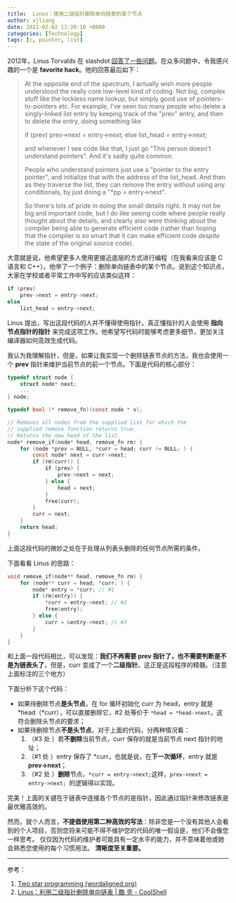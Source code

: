 ```yaml
---
title:  Linus：使用二级指针删除单向链表的某个节点
author: xjliang
date: 2021-02-02 11:20:10 +0800
categories: [Technology]
tags: [c, pointer, list]
---
```


2012年，Linus Torvalds 在 slashdot [回答了一些问题](https://meta.slashdot.org/story/12/10/11/0030249/linus-torvalds-answers-your-questions)。在众多问题中，令我感兴趣的一个是 **favorite hack**。他的回答最后如下：

> At the opposite end of the spectrum, I actually wish more people understood the really core low-level kind of coding. Not big, complex stuff like the lockless name lookup, but simply good use of pointers-to-pointers etc. For example, I've seen too many people who delete a singly-linked list entry by keeping track of the "prev" entry, and then to delete the entry, doing something like
>
> if (prev)
> prev->next = entry->next;
> else
> list_head = entry->next;
>
> and whenever I see code like that, I just go "This person doesn't understand pointers". And it's sadly quite common.
>
> People who understand pointers just use a "pointer to the entry pointer", and initialize that with the address of the list_head. And then as they traverse the list, they can remove the entry without using any conditionals, by just doing a "*pp = entry->next".
>
> So there's lots of pride in doing the small details right. It may not be big and important code, but I do like seeing code where people really thought about the details, and clearly also were thinking about the compiler being able to generate efficient code (rather than hoping that the compiler is so smart that it can make efficient code *despite* the state of the original source code).

大意就是说，他希望更多人使用更接近底层的方式进行编程（在我看来应该是 C 语言和 C++）。他举了一个例子：删除单向链表中的某个节点。说到这个知识点，大家在学校或者平常工作中写的应该类似这样：

```c
if (prev)
	prev->next = entry->next;
else
	list_head = entry->next;
```

Linus 提出，写出这段代码的人并不懂得使用指针。真正懂指针的人会使用 **指向节点指针的指针** 来完成这项工作。他希望写代码时能够考虑更多细节，更加关注编译器如何高效生成代码。

我认为我理解指针，但是，如果让我实现一个删除链表节点的方法，我也会使用一个 **prev** 指针来维护当前节点的前一个节点。下面是代码的核心部分：

```c
typedef struct node {
    struct node* next;
    ...
} node;

typedef bool (* remove_fn)(const node * v);

// Removes all nodes from the supplied list for which the 
// supplied remove function returns true.
// Returns the new head of the list.
node* remove_if(node* head, remove_fn rm) {
    for (node *prev = NULL, *curr = head; curr != NULL; ) {
        const node* next = curr->next;
        if (rm(curr)) {
            if (prev) {
                prev->next = next;
            } else {
                head = next;
            }
            free(curr);
        }
        curr = next;
    }
    return head;
}
```

上面这段代码的微妙之处在于处理从列表头删除的任何节点所需的条件。

下面看看 Linus 的思路：

```c
void remove_if(node** head, remove_fn rm) {
    for (node** curr = head; *curr; ) {
        node* entry = *curr; // #1
        if (rm(entry)) {
            *curr = entry->next; // #2
            free(entry);
        } else {
            curr = &entry->next; // #3
        }
    }
}
```

和上面一段代码相比，可以发现：**我们不再需要 prev 指针了，也不需要判断是不是为链表头了**，但是，curr 变成了一个**二级指针**。这正是这段程序的精髓。（注意上面标注的三个地方）

下面分析下这个代码：

- 如果待删除节点**是头节点**，在 for 循环初始化 curr 为 head，entry 就是 \*head（\*curr），可以直接删除它，\#2  处等价于 `*head = *head->next`，这符合删除头节点的要求；
- 如果待删除节点**不是头节点**，对于上面的代码，分两种情况看：
  1. （\#3 处 ）若**不删除**当前节点，curr 保存的就是当前节点 next 指针的地址；
  2. （\#1 处 ）entry 保存了 \*curr，也就是说，在**下一次循环**，entry 就是 **prev->next**；
  3. （\#2 处 ）**删除**节点，`*curr = entry->next;`这样，`prev->next = entry->next; `的逻辑得以实现。

完美！上面的关键在于链表中连接各个节点的是指针，因此通过指针来修改链表是最优雅高效的。

然而，就个人而言，**不提倡使用第二种高效的写法**：除非您是一个没有其他人会看到的个人项目，否则您将来可能不得不维护您的代码的唯一假设是，他们不会像您一样思考。 仅仅因为代码的维护者可能具有一定水平的能力，并不意味着他或她会熟悉您使用的每个习惯用法。 **清晰度至关重要。**

---

参考：

1. [Two star programming (wordaligned.org)](http://wordaligned.org/articles/two-star-programming)
2. [Linus：利用二级指针删除单向链表 | 酷 壳 - CoolShell](https://coolshell.cn/articles/8990.html)